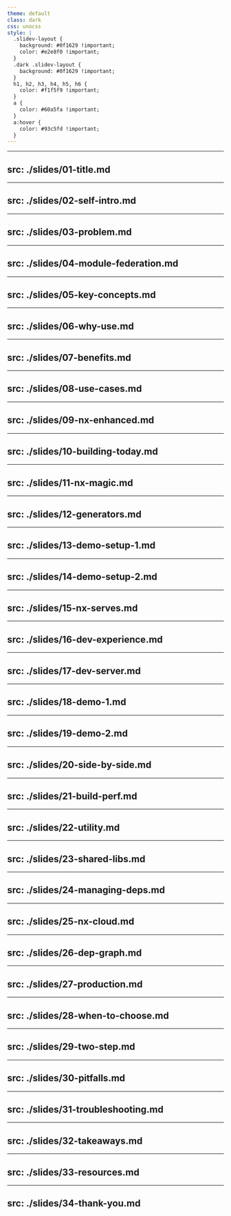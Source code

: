 ```yaml
---
theme: default
class: dark
css: unocss
style: |
  .slidev-layout {
    background: #0f1629 !important;
    color: #e2e8f0 !important;
  }
  .dark .slidev-layout {
    background: #0f1629 !important;
  }
  h1, h2, h3, h4, h5, h6 {
    color: #f1f5f9 !important; 
  }
  a {
    color: #60a5fa !important;
  }
  a:hover {
    color: #93c5fd !important;
  }
---
```


---
src: ./slides/01-title.md
---

---
src: ./slides/02-self-intro.md
---

---
src: ./slides/03-problem.md
---

---
src: ./slides/04-module-federation.md
---

---
src: ./slides/05-key-concepts.md
---

---
src: ./slides/06-why-use.md
---

---
src: ./slides/07-benefits.md
---

---
src: ./slides/08-use-cases.md
---

---
src: ./slides/09-nx-enhanced.md
---

---
src: ./slides/10-building-today.md
---

---
src: ./slides/11-nx-magic.md
---

---
src: ./slides/12-generators.md
---

---
src: ./slides/13-demo-setup-1.md
---

---
src: ./slides/14-demo-setup-2.md
---

---
src: ./slides/15-nx-serves.md
---

---
src: ./slides/16-dev-experience.md
---

---
src: ./slides/17-dev-server.md
---

---
src: ./slides/18-demo-1.md
---

---
src: ./slides/19-demo-2.md
---

---
src: ./slides/20-side-by-side.md
---

---
src: ./slides/21-build-perf.md
---

---
src: ./slides/22-utility.md
---

---
src: ./slides/23-shared-libs.md
---

---
src: ./slides/24-managing-deps.md
---

---
src: ./slides/25-nx-cloud.md
---

---
src: ./slides/26-dep-graph.md
---

---
src: ./slides/27-production.md
---

---
src: ./slides/28-when-to-choose.md
---

---
src: ./slides/29-two-step.md
---

---
src: ./slides/30-pitfalls.md
---

---
src: ./slides/31-troubleshooting.md
---

---
src: ./slides/32-takeaways.md
---

---
src: ./slides/33-resources.md
---

---
src: ./slides/34-thank-you.md
---